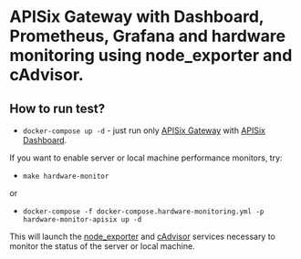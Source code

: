 # APISix Gateway with Dashboard, Prometheus, Grafana and hardware monitoring using node_exporter and cAdvisor.

## How to run test?
* `docker-compose up -d` - just run only [APISix Gateway](https://apisix.apache.org/) with [APISix Dashboard](https://apisix.apache.org/docs/dashboard/USER_GUIDE).

If you want to enable server or local machine performance monitors, try:

* `make hardware-monitor`

or

* `docker-compose -f docker-compose.hardware-monitoring.yml -p hardware-monitor-apisix up -d`

This will launch the [node_exporter](https://github.com/prometheus/node_exporter) and [cAdvisor](https://github.com/google/cadvisor) services necessary to monitor the status of the server or local machine.
